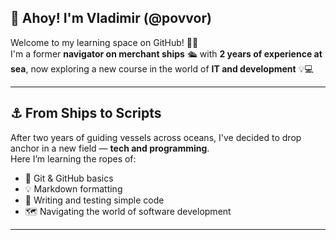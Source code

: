 
## 🌊 Ahoy! I'm Vladimir (@povvor)

Welcome to my learning space on GitHub! 👨‍💻  
I'm a former **navigator on merchant ships** 🛳️ with **2 years of experience at sea**, now exploring a new course in the world of **IT and development** 💡💻

---

## ⚓ From Ships to Scripts

After two years of guiding vessels across oceans, I've decided to drop anchor in a new field — **tech and programming**.  
Here I’m learning the ropes of:

- 🔧 Git & GitHub basics  
- 💡 Markdown formatting  
- 🧪 Writing and testing simple code  
- 🗺️ Navigating the world of software development

---
